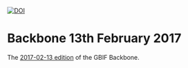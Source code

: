 [![DOI](https://zenodo.org/badge/DOI/10.15468/c7yd-aw66.svg)](https://doi.org/10.15468/c7yd-aw66)

# Backbone 13th February 2017

The [2017-02-13 edition](https://hosted-datasets.gbif.org/datasets/backbone/2017-02-13/) of the GBIF Backbone.